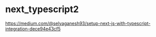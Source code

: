 # next_typescript2

https://medium.com/@selvaganesh93/setup-next-js-with-typescript-integration-dece94e43cf5